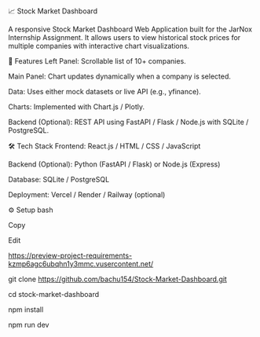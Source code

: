 📈 Stock Market Dashboard

A responsive Stock Market Dashboard Web Application built for the JarNox Internship Assignment.
It allows users to view historical stock prices for multiple companies with interactive chart visualizations.

🚀 Features
Left Panel: Scrollable list of 10+ companies.

Main Panel: Chart updates dynamically when a company is selected.

Data: Uses either mock datasets or live API (e.g., yfinance).

Charts: Implemented with Chart.js / Plotly.

Backend (Optional): REST API using FastAPI / Flask / Node.js with SQLite / PostgreSQL.

🛠️ Tech Stack
Frontend: React.js / HTML / CSS / JavaScript

Backend (Optional): Python (FastAPI / Flask) or Node.js (Express)

Database: SQLite / PostgreSQL

Deployment: Vercel / Render / Railway (optional)

⚙️ Setup
bash

Copy

Edit

https://preview-project-requirements-kzmp6agc6ubqhn1y3mmc.vusercontent.net/

git clone https://github.com/bachu154/Stock-Market-Dashboard.git

cd stock-market-dashboard

npm install

npm run dev
